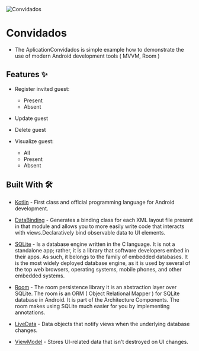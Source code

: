 

![Convidados](https://img.shields.io/badge/kotlin-%230095D5.svg?style=plastic&logo=kotlin&logoColor=white)

# Convidados  

- The AplicationConvidados is simple example how to demonstrate the use of modern Android development tools ( MVVM, Room )


## Features ✨

- Register invited guest:
  - Present 
  - Absent
- Update guest
- Delete guest

- Visualize guest:
  - All 
  - Present
  - Absent

## Built With 🛠

- [Kotlin](https://kotlinlang.org/) - First class and official programming language for Android development.
- [DataBinding](https://github.com/android/databinding-samples) - Generates a binding class for each XML layout file present in that module and allows you to more easily write code that interacts with views.Declaratively bind observable data to UI elements.

- [SQLite](https://developer.android.com/topic/libraries/architecture/room) - Is a database engine written in the C language. It is not a standalone app; rather, it is a library that software developers embed in their apps. As such, it belongs to the family of embedded databases. It is the most widely deployed database engine, as it is used by several of the top web browsers, operating systems, mobile phones, and other embedded systems.

- [Room](https://developer.android.com/topic/libraries/architecture/room) - The room persistence library it is an abstraction layer over SQLite. The room is an ORM ( Object Relational Mapper ) for SQLite database in Android. It is part of the Architecture Components. The room makes using SQLite much easier for you by implementing annotations.

- [LiveData](https://developer.android.com/topic/libraries/architecture/livedata) - Data objects that notify views when the underlying database changes.

- [ViewModel](https://developer.android.com/topic/libraries/architecture/viewmodel) - Stores UI-related data that isn't destroyed on UI changes. 
